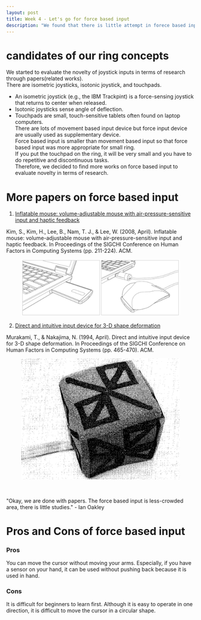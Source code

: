 ```yaml
---
layout: post
title: Week 4 - Let's go for force based input
description: "We found that there is little attempt in forece based input area"
---
```


# candidates of our ring concepts
We started to evaluate the novelty of joystick inputs in terms of research through papers(related works).<br>
There are isometric joysticks, isotonic joystick, and touchpads.<br>
- An isometric joystick (e.g., the IBM Trackpint) is a force-sensing joystick that returns to center when released.<br>
- Isotonic joysticks sense angle of deflection.<br>
- Touchpads are small, touch-sensitive tablets often found on laptop computers.<br>
There are lots of movement based input device but force input device are usually used as supplementary device.<br>
Force based input is smaller than movement based input so that force based input was more appropriate for small ring.<br>
If you put the touchpad on the ring, it will be very small and you have to do repetitive and discontinuous tasks.<br>
Therefore, we decided to find more works on force based input to evaluate novelty in terms of research.<br>

# More papers on force based input
1. [Inflatable mouse: volume-adjustable mouse with air-pressure-sensitive input and haptic feedback](https://dl.acm.org/citation.cfm?id=1357090) <br>
<p class='paper-citation'>Kim, S., Kim, H., Lee, B., Nam, T. J., & Lee, W. (2008, April). Inflatable mouse: volume-adjustable mouse with air-pressure-sensitive input and haptic feedback. In Proceedings of the SIGCHI Conference on Human Factors in Computing Systems (pp. 211-224). ACM.</p>
<figure>
    <img src="/img/Inflatable_mouse.PNG">
</figure>

2. [Direct and intuitive input device for 3-D shape deformation](https://dl.acm.org/citation.cfm?id=191823) <br>
<p class='paper-citation'>Murakami, T., & Nakajima, N. (1994, April). Direct and intuitive input device for 3-D shape deformation. In Proceedings of the SIGCHI Conference on Human Factors in Computing Systems (pp. 465-470). ACM.</p>
<figure>
    <img src="/img/3D_shape_deformation.PNG">
</figure> <br>

"Okay, we are done with papers. The force based input is less-crowded area, there is little studies." - Ian Oakley <br>

# Pros and Cons of force based input 
### Pros
You can move the cursor without moving your arms. Especially, if you have a sensor on your hand, it can be used without pushing back because it is used in hand.<br></cite>

### Cons
It is difficult for beginners to learn first. Although it is easy to operate in one direction, it is difficult to move the cursor in a circular shape.<br>
